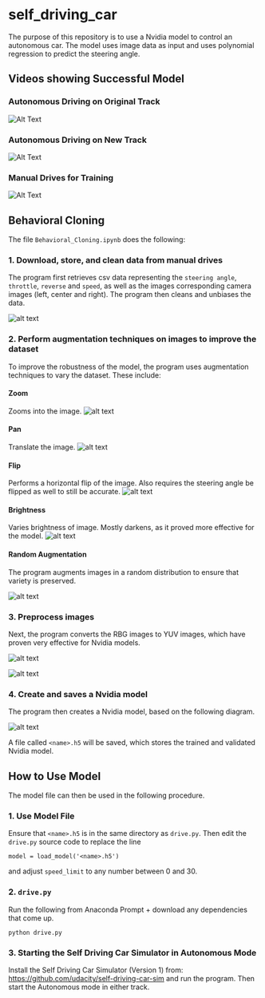 # self_driving_car

The purpose of this repository is to use a Nvidia model to control an autonomous car. The model uses image data as input and uses polynomial regression to predict the steering angle. 

## Videos showing Successful Model

### Autonomous Driving on Original Track
![Alt Text](gifs/Autonomous.gif)

### Autonomous Driving on New Track
![Alt Text](gifs/Autonomous_New.gif)

### Manual Drives for Training
![Alt Text](gifs/Train.gif)

## Behavioral Cloning

The file `Behavioral_Cloning.ipynb` does the following:

### 1. Download, store, and clean data from manual drives

The program first retrieves csv data representing the `steering angle`, `throttle`, `reverse` and `speed`, as well as the images corresponding camera images (left, center and right). The program then cleans and unbiases the data.

![alt text](images/Unbias_Data.png?raw=true "Unbias Data")

### 2. Perform augmentation techniques on images to improve the dataset

To improve the robustness of the model, the program uses augmentation techniques to vary the dataset. These include:

#### Zoom

Zooms into the image.
![alt text](images/Zoom.png?raw=true "Zoom")

#### Pan

Translate the image.
![alt text](images/Pan.png?raw=true "Pan")

#### Flip

Performs a horizontal flip of the image. Also requires the steering angle be flipped as well to still be accurate.
![alt text](images/Flip.png?raw=true "Flip")

#### Brightness

Varies brightness of image. Mostly darkens, as it proved more effective for the model.
![alt text](images/Brightness.png?raw=true "Brightness")

#### Random Augmentation

The program augments images in a random distribution to ensure that variety is preserved.

![alt text](images/Random_Augmentation.png?raw=true "Random Augmentation")

### 3. Preprocess images

Next, the program converts the RBG images to YUV images, which have proven very effective for Nvidia models.

![alt text](images/Preprocess.png?raw=true "Preprocess")

![alt text](images/Preprocess_Augmentation.png?raw=true "Preprocess+Augmentation")

### 4. Create and saves a Nvidia model

The program then creates a Nvidia model, based on the following diagram.

![alt text](images/Nvidia_Model.png?raw=true "Nvidia Model")

 
A file called `<name>.h5` will be saved, which stores the trained and validated Nvidia model.

## How to Use Model

The model file can then be used in the following procedure.
  
### 1. Use Model File

Ensure that `<name>.h5` is in the same directory as `drive.py`. Then edit the `drive.py` source code to replace the line

```
model = load_model('<name>.h5')
```

and adjust `speed_limit` to any number between 0 and 30.

### 2. `drive.py`

Run the following from Anaconda Prompt + download any dependencies that come up.

```
python drive.py
```

### 3. Starting the Self Driving Car Simulator in Autonomous Mode

Install the Self Driving Car Simulator (Version 1) from: https://github.com/udacity/self-driving-car-sim and run the program. Then start the Autonomous mode in either track.


